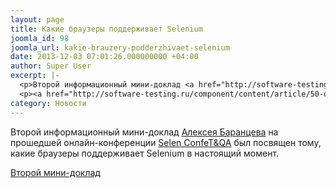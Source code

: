 ```yaml
---
layout: page
title: Какие браузеры поддерживает Selenium
joomla_id: 98
joomla_url: kakie-brauzery-podderzhivaet-selenium
date: 2013-12-03 07:01:26.000000000 +04:00
author: Super User
excerpt: |-
  <p>Второй информационный мини-доклад <a href="http://software-testing.ru/about/authors/9-barancev">Алексея Баранцева</a> на прошедшей онлайн-конференции <a href="http://confetqa.ru/">Selen ConfeT&amp;QA</a> был посвящен тому, какие браузеры поддерживает Selenium в настоящий момент.</p>
  <p><a href="http://software-testing.ru/component/content/article/50-online-conference/1878-selenium-supported-browsers" target="_blank">Второй мини-доклад</a></p>
category: Новости
---
```

<p>Второй информационный мини-доклад <a href="http://software-testing.ru/about/authors/9-barancev">Алексея Баранцева</a> на прошедшей онлайн-конференции <a href="http://confetqa.ru/">Selen ConfeT&amp;QA</a> был посвящен тому, какие браузеры поддерживает Selenium в настоящий момент.</p>
<p><a href="http://software-testing.ru/component/content/article/50-online-conference/1878-selenium-supported-browsers" target="_blank">Второй мини-доклад</a></p>
